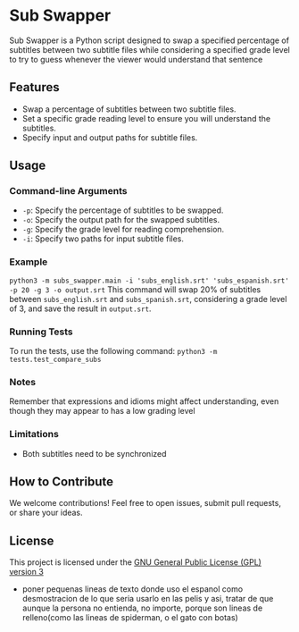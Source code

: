 # Sub Swapper
Sub Swapper is a Python script designed to swap a specified percentage of subtitles between two subtitle files while considering a specified grade level to try to guess whenever the viewer would understand that sentence

## Features
* Swap a percentage of subtitles between two subtitle files.
* Set a specific grade reading level to ensure you will understand the subtitles.
* Specify input and output paths for subtitle files.

## Usage
### Command-line Arguments
* `-p`: Specify the percentage of subtitles to be swapped.
* `-o`: Specify the output path for the swapped subtitles.
* `-g`: Specify the grade level for reading comprehension.
* `-i`: Specify two paths for input subtitle files.
### Example
`python3 -m subs_swapper.main -i 'subs_english.srt' 'subs_espanish.srt' -p 20 -g 3 -o output.srt`
This command will swap 20% of subtitles between `subs_english.srt` and `subs_spanish.srt`, considering a grade level of 3, and save the result in `output.srt`.
### Running Tests
To run the tests, use the following command:
`python3 -m tests.test_compare_subs`

### Notes
Remember that expressions and idioms might affect understanding, even though they may appear to has a low grading level

### Limitations
* Both subtitles need to be synchronized

## How to Contribute
We welcome contributions! Feel free to open issues, submit pull requests, or share your ideas.

## License
This project is licensed under the [GNU General Public License (GPL) version 3](LICENSE)


* poner pequenas lineas de texto donde uso el espanol como desmostracion de lo que seria usarlo en las pelis y asi, tratar de que aunque la persona no entienda, no importe, porque son lineas de relleno(como las lineas de spiderman, o el gato con botas)

